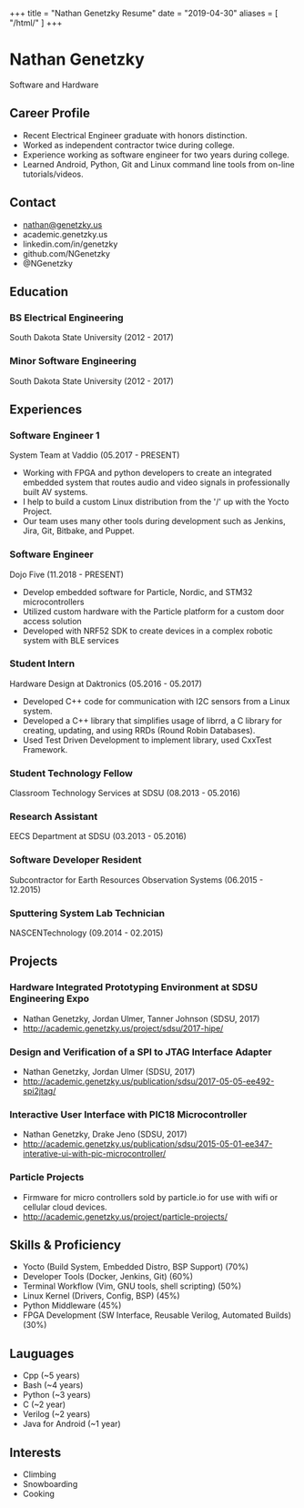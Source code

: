 +++
title = "Nathan Genetzky Resume"
date = "2019-04-30"
aliases = [
    "/html/"
]
+++

# Nathan Genetzky

Software and Hardware


## Career Profile

- Recent Electrical Engineer graduate with honors distinction.
- Worked as independent contractor twice during college.
- Experience working as software engineer for two years during college.
- Learned Android, Python, Git and Linux command line tools from on-line tutorials/videos.
        

## Contact

- nathan@genetzky.us
- academic.genetzky.us
- linkedin.com/in/genetzky
- github.com/NGenetzky
- @NGenetzky


## Education

### BS Electrical Engineering

South Dakota State University (2012 - 2017)

### Minor Software Engineering

South Dakota State University (2012 - 2017)

## Experiences

### Software Engineer 1

System Team at Vaddio (05.2017 - PRESENT)

- Working with FPGA and python developers to create an integrated embedded
system that routes audio and video signals in professionally built AV systems.
- I help to build a custom Linux distribution from the '/' up with the Yocto Project.
- Our team uses many other tools during development such as Jenkins,  Jira,
  Git, Bitbake, and Puppet.
        

### Software Engineer

Dojo Five (11.2018 - PRESENT)

- Develop embedded software for Particle, Nordic, and STM32 microcontrollers
- Utilized custom hardware with the Particle platform for a custom door access solution
- Developed with NRF52 SDK to create devices in a complex robotic system with BLE services
        

### Student Intern

Hardware Design at Daktronics (05.2016 - 05.2017)

- Developed C++ code for communication with I2C sensors from a Linux system.
- Developed a C++ library that simplifies usage of librrd, a C library for
creating, updating, and using RRDs (Round Robin Databases).
- Used Test Driven Development to implement library, used CxxTest Framework.
        

### Student Technology Fellow

Classroom Technology Services at SDSU (08.2013 - 05.2016)



### Research Assistant

EECS Department at SDSU (03.2013 - 05.2016)



### Software Developer Resident

Subcontractor for Earth Resources Observation Systems (06.2015 - 12.2015)



### Sputtering System Lab Technician

NASCENTechnology (09.2014 - 02.2015)




## Projects

### Hardware Integrated Prototyping Environment at SDSU Engineering Expo

- Nathan Genetzky, Jordan Ulmer, Tanner Johnson (SDSU, 2017)
- http://academic.genetzky.us/project/sdsu/2017-hipe/

### Design and Verification of a SPI to JTAG Interface Adapter

- Nathan Genetzky, Jordan Ulmer (SDSU, 2017)
- http://academic.genetzky.us/publication/sdsu/2017-05-05-ee492-spi2jtag/

### Interactive User Interface with PIC18 Microcontroller

- Nathan Genetzky, Drake Jeno (SDSU, 2017)
- http://academic.genetzky.us/publication/sdsu/2015-05-01-ee347-interative-ui-with-pic-microcontroller/

### Particle Projects

- Firmware for micro controllers sold by particle.io for use with wifi or cellular cloud devices.
- http://academic.genetzky.us/project/particle-projects/


## Skills & Proficiency

- Yocto (Build System, Embedded Distro, BSP Support) (70%)
- Developer Tools (Docker, Jenkins, Git) (60%)
- Terminal Workflow (Vim, GNU tools, shell scripting) (50%)
- Linux Kernel (Drivers, Config, BSP) (45%)
- Python Middleware (45%)
- FPGA Development (SW Interface, Reusable Verilog, Automated Builds) (30%)


## Lauguages

- Cpp (~5 years)
- Bash (~4 years)
- Python (~3 years)
- C (~2 year)
- Verilog (~2 years)
- Java for Android (~1 year)


## Interests

- Climbing
- Snowboarding
- Cooking
